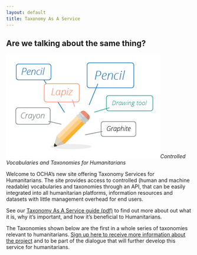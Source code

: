 ```yaml
---
layout: default
title: Taxonomy As A Service
---
```


Are we talking about the same thing?
------------------------------------
![Image showing different words for pencil](/assets/images/pencil-image.png)*Controlled Vocabularies and Taxonomies for Humanitarians*

 Welcome to OCHA’s new site offering Taxonomy Services for Humanitarians.  The site provides access to controlled (human and machine readable) vocabularies and taxonomies through an API, that can be easily integrated into all humanitarian platforms, information resources and datasets with little management overhead for end users.  

See our [Taxonomy As A Service guide (pdf)](/assets/files/taas-one-pager.pdf) to find out more about out what it is, why it’s important, and how it’s beneficial to Humanitarians.

The Taxonomies shown below are the first in a whole series of taxonomies relevant to humanitarians.  [Sign up here to receive more information about the project](http://unocha.us14.list-manage.com/subscribe?u=731422fb6488c955edec9c5b1&id=9c12c3bf01) and to be part of the dialogue that will further develop this service for humanitarians.
